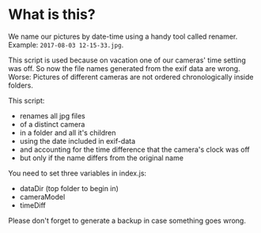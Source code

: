 # What is this?

We name our pictures by date-time using a handy tool called renamer. Example: `2017-08-03 12-15-33.jpg`.

This script is used because on vacation one of our cameras' time setting was off. So now the file names generated from the exif data are wrong. Worse: Pictures of different cameras are not ordered chronologically inside folders.

This script:

- renames all jpg files
- of a distinct camera
- in a folder and all it's children
- using the date included in exif-data
- and accounting for the time difference that the camera's clock was off
- but only if the name differs from the original name

You need to set three variables in index.js:

- dataDir (top folder to begin in)
- cameraModel
- timeDiff

Please don't forget to generate a backup in case something goes wrong.